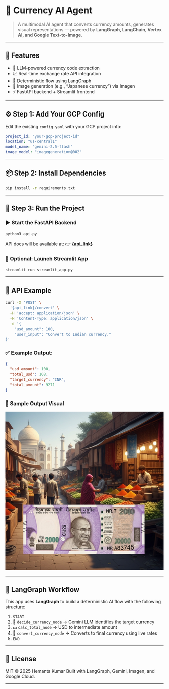 # 💱 Currency AI Agent

> A multimodal AI agent that converts currency amounts, generates visual representations — powered by **LangGraph, LangChain, Vertex AI, and Google Text-to-Image**.

---

## 🚀 Features

- 🔁 LLM-powered currency code extraction
- 📈 Real-time exchange rate API integration
- 🧠 Deterministic flow using LangGraph
- 🎨 Image generation (e.g., “Japanese currency”) via Imagen
- ⚡ FastAPI backend + Streamlit frontend

---
## ⚙️ Step 1: Add Your GCP Config

Edit the existing `config.yaml` with your GCP project info:

```yaml
project_id: "your-gcp-project-id"
location: "us-central1"
model_name: "gemini-2.5-flash"
image_model: "imagegeneration@002"
````

---

## 📦 Step 2: Install Dependencies

```bash
pip install -r requirements.txt
```

---

## 🚀 Step 3: Run the Project

### ▶️ Start the FastAPI Backend

```bash
python3 api.py
```

API docs will be available at:
👉 **{api\_link}**

### 🎯 Optional: Launch Streamlit App

```bash
streamlit run streamlit_app.py
```

---

## 🔌 API Example

```bash
curl -X 'POST' \
  '{api_link}/convert' \
  -H 'accept: application/json' \
  -H 'Content-Type: application/json' \
  -d '{
    "usd_amount": 100,
    "user_input": "Convert to Indian currency."
}'
```

### ✅ Example Output:

```json
{
  "usd_amount": 100,
  "total_usd": 108,
  "target_currency": "INR",
  "total_amount": 9271
}
```
### 🧠 Sample  Output Visual

![Graph Flow](images/indian_currency.png)

---

## 🔁 LangGraph Workflow

This app uses **LangGraph** to build a deterministic AI flow with the following structure:

1. `START`
2. 🧠 `decide_currency_node` → Gemini LLM identifies the target currency
3. 💵 `calc_total_node` → USD to intermediate amount
4. 🔁 `convert_currency_node` → Converts to final currency using live rates
7. `END`

---

## 📘 License

MIT © 2025 Hemanta Kumar
Built with LangGraph, Gemini, Imagen, and Google Cloud.

---